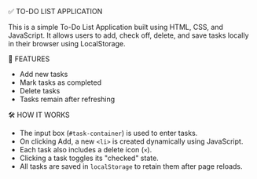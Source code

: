 ✅ TO-DO LIST APPLICATION

This is a simple To-Do List Application built using HTML, CSS, and JavaScript. It allows users to add, check off, delete, and save tasks locally in their browser using LocalStorage.

📌 FEATURES

- Add new tasks
- Mark tasks as completed
- Delete tasks
- Tasks remain after refreshing


 🛠️ HOW IT WORKS

- The input box (`#task-container`) is used to enter tasks.
- On clicking Add, a new `<li>` is created dynamically using JavaScript.
- Each task also includes a delete icon (`×`).
- Clicking a task toggles its "checked" state.
- All tasks are saved in `localStorage` to retain them after page reloads.
